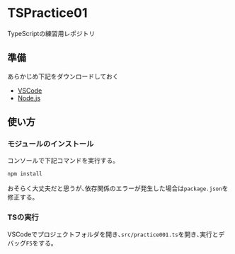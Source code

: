 # TSPractice01

TypeScriptの練習用レポジトリ

## 準備

あらかじめ下記をダウンロードしておく

- [VSCode](https://code.visualstudio.com/)
- [Node.js](https://nodejs.org/en/download/prebuilt-installer)

## 使い方

### モジュールのインストール

コンソールで下記コマンドを実行する｡

```bash
npm install
```

おそらく大丈夫だと思うが､依存関係のエラーが発生した場合は`package.json`を修正する｡

### TSの実行

VSCodeでプロジェクトフォルダを開き､`src/practice001.ts`を開き､実行とデバッグ`F5`をする｡
